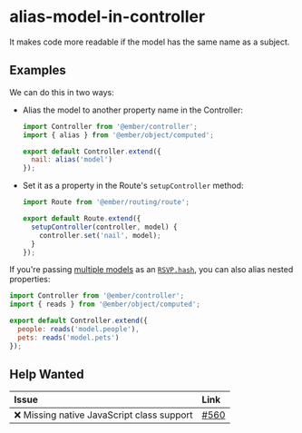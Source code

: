 # alias-model-in-controller

It makes code more readable if the model has the same name as a subject.

## Examples

We can do this in two ways:

- Alias the model to another property name in the Controller:

  ```javascript
  import Controller from '@ember/controller';
  import { alias } from '@ember/object/computed';

  export default Controller.extend({
    nail: alias('model')
  });
  ```

- Set it as a property in the Route's `setupController` method:

  ```javascript
  import Route from '@ember/routing/route';

  export default Route.extend({
    setupController(controller, model) {
      controller.set('nail', model);
    }
  });
  ```

If you're passing [multiple models](https://guides.emberjs.com/v2.13.0/routing/specifying-a-routes-model/#toc_multiple-models) as an [`RSVP.hash`](https://emberjs.com/api/classes/RSVP.html#method_hash), you can also alias nested properties:

```javascript
import Controller from '@ember/controller';
import { reads } from '@ember/object/computed';

export default Controller.extend({
  people: reads('model.people'),
  pets: reads('model.pets')
});
```

## Help Wanted

| Issue | Link |
| :-- | :-- |
| :x: Missing native JavaScript class support | [#560](https://github.com/ember-cli/eslint-plugin-ember/issues/560) |
